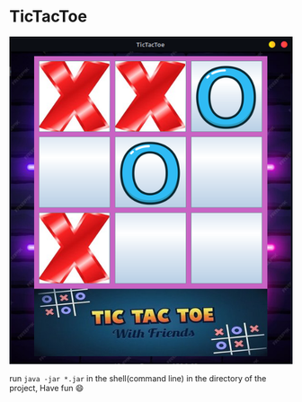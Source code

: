 # TicTacToe
![Alt Text](images/live.png)

run  `java -jar *.jar`  in the shell(command line) in the directory of the project, Have fun :smile:
